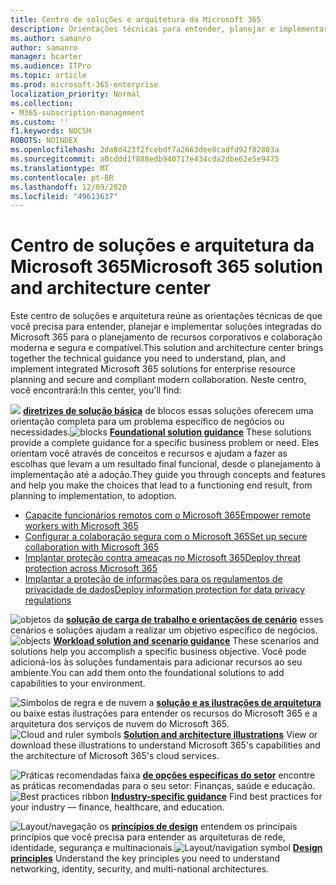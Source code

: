 ```yaml
---
title: Centro de soluções e arquitetura da Microsoft 365
description: Orientações técnicas para entender, planejar e implementar soluções integradas do Microsoft 365 para o planejamento de recursos corporativos e colaboração segura.
ms.author: samanro
author: samanro
manager: bcarter
ms.audience: ITPro
ms.topic: article
ms.prod: microsoft-365-enterprise
localization_priority: Normal
ms.collection:
- M365-subscription-management
ms.custom: ''
f1.keywords: NOCSH
ROBOTS: NOINDEX
ms.openlocfilehash: 2da8d423f2fcebdf7a2663dee8cadfd92f82803a
ms.sourcegitcommit: a0cddd1f888edb940717e434cda2dbe62e5e9475
ms.translationtype: MT
ms.contentlocale: pt-BR
ms.lasthandoff: 12/09/2020
ms.locfileid: "49613637"
---
```

# <a name="microsoft-365-solution-and-architecture-center"></a><span data-ttu-id="91cff-103">Centro de soluções e arquitetura da Microsoft 365</span><span class="sxs-lookup"><span data-stu-id="91cff-103">Microsoft 365 solution and architecture center</span></span>

<span data-ttu-id="91cff-104">Este centro de soluções e arquitetura reúne as orientações técnicas de que você precisa para entender, planejar e implementar soluções integradas do Microsoft 365 para o planejamento de recursos corporativos e colaboração moderna e segura e compatível.</span><span class="sxs-lookup"><span data-stu-id="91cff-104">This solution and architecture center brings together the technical guidance you need to understand, plan, and implement integrated Microsoft 365 solutions for enterprise resource planning and secure and compliant modern collaboration.</span></span> <span data-ttu-id="91cff-105">Neste centro, você encontrará:</span><span class="sxs-lookup"><span data-stu-id="91cff-105">In this center, you'll find:</span></span>

<span data-ttu-id="91cff-106">![](https://docs.microsoft.com/office/media/icons/blocks-blue.png) **[diretrizes de solução básica](foundation-solutions-overview.md)** de blocos essas soluções oferecem uma orientação completa para um problema específico de negócios ou necessidades.</span><span class="sxs-lookup"><span data-stu-id="91cff-106">![blocks](https://docs.microsoft.com/office/media/icons/blocks-blue.png) **[Foundational solution guidance](foundation-solutions-overview.md)**  These solutions provide a complete guidance for a specific business problem or need.</span></span> <span data-ttu-id="91cff-107">Eles orientam você através de conceitos e recursos e ajudam a fazer as escolhas que levam a um resultado final funcional, desde o planejamento à implementação até a adoção.</span><span class="sxs-lookup"><span data-stu-id="91cff-107">They guide you through concepts and features and help you make the choices that lead to a functioning end result, from planning to implementation, to adoption.</span></span> 

- [<span data-ttu-id="91cff-108">Capacite funcionários remotos com o Microsoft 365</span><span class="sxs-lookup"><span data-stu-id="91cff-108">Empower remote workers with Microsoft 365</span></span>](empower-people-to-work-remotely.md)
- [<span data-ttu-id="91cff-109">Configurar a colaboração segura com o Microsoft 365</span><span class="sxs-lookup"><span data-stu-id="91cff-109">Set up secure collaboration with Microsoft 365</span></span>](setup-secure-collaboration-with-teams.md)
- [<span data-ttu-id="91cff-110">Implantar proteção contra ameaças no Microsoft 365</span><span class="sxs-lookup"><span data-stu-id="91cff-110">Deploy threat protection across Microsoft 365</span></span>](deploy-threat-protection.md)
- [<span data-ttu-id="91cff-111">Implantar a proteção de informações para os regulamentos de privacidade de dados</span><span class="sxs-lookup"><span data-stu-id="91cff-111">Deploy information protection for data privacy regulations</span></span>](information-protection-deploy.md)

<span data-ttu-id="91cff-112">![objetos da ](https://docs.microsoft.com/office/media/icons/objects-blue.png) **[solução de carga de trabalho e orientações de cenário](workload-solutions-scenarios-overview.md)**  esses cenários e soluções ajudam a realizar um objetivo específico de negócios.</span><span class="sxs-lookup"><span data-stu-id="91cff-112">![objects](https://docs.microsoft.com/office/media/icons/objects-blue.png) **[Workload solution and scenario guidance](workload-solutions-scenarios-overview.md)**  These scenarios and solutions help you accomplish a specific business objective.</span></span> <span data-ttu-id="91cff-113">Você pode adicioná-los às soluções fundamentais para adicionar recursos ao seu ambiente.</span><span class="sxs-lookup"><span data-stu-id="91cff-113">You can add them onto the foundational solutions to add capabilities to your environment.</span></span>

<span data-ttu-id="91cff-114">![Símbolos de regra e de nuvem ](https://docs.microsoft.com/office/media/icons/cloud-architecture2.png) a **[solução e as ilustrações de arquitetura](productivity-illustrations.md)**  ou baixe estas ilustrações para entender os recursos do Microsoft 365 e a arquitetura dos serviços de nuvem do Microsoft 365.</span><span class="sxs-lookup"><span data-stu-id="91cff-114">![Cloud and ruler symbols](https://docs.microsoft.com/office/media/icons/cloud-architecture2.png) **[Solution and architecture illustrations](productivity-illustrations.md)**  View or download these illustrations to understand Microsoft 365's capabilities and the architecture of Microsoft 365's cloud services.</span></span>

<span data-ttu-id="91cff-115">![Práticas recomendadas faixa ](https://docs.microsoft.com/office/media/icons/best-practices-blue.png) **[de opções específicas do setor](industry-specific-guidance-overview.md)**  encontre as práticas recomendadas para o seu setor: Finanças, saúde e educação.</span><span class="sxs-lookup"><span data-stu-id="91cff-115">![Best practices ribbon](https://docs.microsoft.com/office/media/icons/best-practices-blue.png) **[Industry-specific guidance](industry-specific-guidance-overview.md)**  Find best practices for your industry — finance, healthcare, and education.</span></span>

<span data-ttu-id="91cff-116">![Layout/navegação os ](https://docs.microsoft.com/office/media/icons/layout-navigation-blue.png) **[princípios de design](design-principles.md)**  entendem os principais princípios que você precisa para entender as arquiteturas de rede, identidade, segurança e multinacionais.</span><span class="sxs-lookup"><span data-stu-id="91cff-116">![Layout/navigation symbol](https://docs.microsoft.com/office/media/icons/layout-navigation-blue.png) **[Design principles](design-principles.md)**  Understand the key principles you need to understand networking, identity, security, and multi-national architectures.</span></span>

